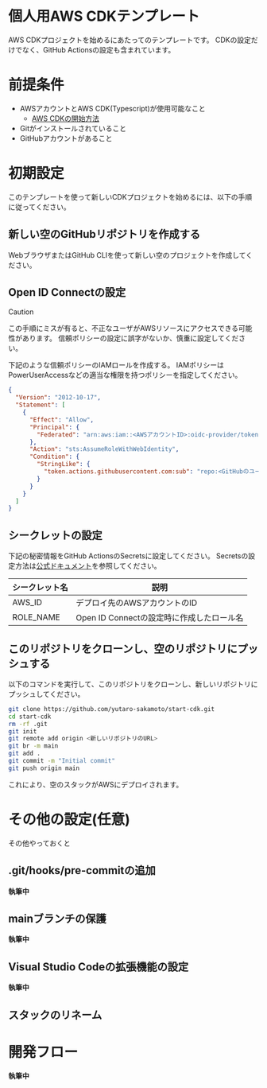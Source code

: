 # 個人用AWS CDKテンプレート

AWS CDKプロジェクトを始めるにあたってのテンプレートです。
CDKの設定だけでなく、GitHub Actionsの設定も含まれています。

# 前提条件

- AWSアカウントとAWS CDK(Typescript)が使用可能なこと
  - [AWS CDKの開始方法](https://docs.aws.amazon.com/ja_jp/cdk/v2/guide/getting_started.html)
- Gitがインストールされていること
- GitHubアカウントがあること

# 初期設定

このテンプレートを使って新しいCDKプロジェクトを始めるには、以下の手順に従ってください。

## 新しい空のGitHubリポジトリを作成する

WebブラウザまたはGitHub CLIを使って新しい空のプロジェクトを作成してください。

## Open ID Connectの設定

> [!CAUTION]
> この手順にミスが有ると、不正なユーザがAWSリソースにアクセスできる可能性があります。
> 信頼ポリシーの設定に誤字がないか、慎重に設定してください。

下記のような信頼ポリシーのIAMロールを作成する。
IAMポリシーはPowerUserAccessなどの適当な権限を持つポリシーを指定してください。

```json
{
  "Version": "2012-10-17",
  "Statement": [
    {
      "Effect": "Allow",
      "Principal": {
        "Federated": "arn:aws:iam::<AWSアカウントID>:oidc-provider/token.actions.githubusercontent.com"
      },
      "Action": "sts:AssumeRoleWithWebIdentity",
      "Condition": {
        "StringLike": {
          "token.actions.githubusercontent.com:sub": "repo:<GitHubのユーザ名>/<GitHubリポジトリ名>:*"
        }
      }
    }
  ]
}
```

## シークレットの設定

下記の秘密情報をGitHub ActionsのSecretsに設定してください。
Secretsの設定方法は[公式ドキュメント](https://docs.github.com/en/actions/security-for-github-actions/security-guides/using-secrets-in-github-actions#creating-secrets-for-a-repository)を参照してください。

| シークレット名 | 説明                                      |
| -------------- | ----------------------------------------- |
| AWS_ID         | デプロイ先のAWSアカウントのID             |
| ROLE_NAME      | Open ID Connectの設定時に作成したロール名 |

## このリポジトリをクローンし、空のリポジトリにプッシュする

以下のコマンドを実行して、このリポジトリをクローンし、新しいリポジトリにプッシュしてください。

```bash
git clone https://github.com/yutaro-sakamoto/start-cdk.git
cd start-cdk
rm -rf .git
git init
git remote add origin <新しいリポジトリのURL>
git br -m main
git add .
git commit -m "Initial commit"
git push origin main
```

これにより、空のスタックがAWSにデプロイされます。

# その他の設定(任意)

その他やっておくと

## .git/hooks/pre-commitの追加

**執筆中**

## mainブランチの保護

**執筆中**

## Visual Studio Codeの拡張機能の設定

**執筆中**

## スタックのリネーム

# 開発フロー

**執筆中**
